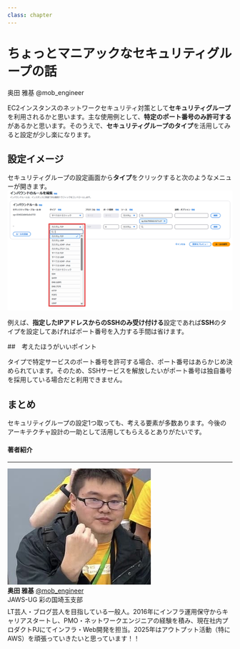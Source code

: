 ```yaml
---
class: chapter
---
```


# ちょっとマニアックなセキュリティグループの話

<div class="flush-right">
奥田 雅基 @mob_engineer
</div>



EC2インスタンスのネットワークセキュリティ対策として**セキュリティグループ**を利用されるかと思います。主な使用例として、**特定のポート番号のみ許可する**があるかと思います。そのうえで、**セキュリティグループのタイプ**を活用してみると設定が少し楽になります。

## 設定イメージ

セキュリティグループの設定画面から**タイプ**をクリックすると次のようなメニューが開きます。
<img src="images/chap-mob_engineer-aws-resilience-hub/snapshot003.png">

例えば、**指定したIPアドレスからのSSHのみ受け付ける**設定であれば**SSH**のタイプを設定してあげればポート番号を入力する手間は省けます。

##　考えたほうがいいポイント

タイプで特定サービスのポート番号を許可する場合、ポート番号はあらかじめ決められています。そのため、SSHサービスを解放したいがポート番号は独自番号を採用している場合だと利用できません。

## まとめ

セキュリティグループの設定1つ取っても、考える要素が多数あります。今後のアーキテクチャ設計の一助として活用してもらえるとありがたいです。

#### 著者紹介

---

<div class="author-profile">
    <img src="images/mobengineer.png">
    <div>
        <div>
            <b>奥田 雅基</b>
            <a href="https://x.com/mob_engineer">@mob_engineer</a>
        </div>
        <div>
            JAWS-UG 彩の国埼玉支部
        </div>
    </div>
</div>
<p style="margin-top: 0.5em; margin-bottom: 2em;">
LT芸人・ブログ芸人を目指している一般人。2016年にインフラ運用保守からキャリアスタートし、PMO・ネットワークエンジニアの経験を積み、現在社内プロダクトPJにてインフラ・Web開発を担当。2025年はアウトプット活動（特にAWS）を頑張っていきたいと思っています！！
</p>